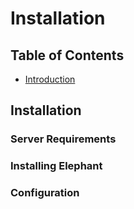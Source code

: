 # Installation

## Table of Contents

- [Introduction](#introduction)

## Installation

### Server Requirements

### Installing Elephant

### Configuration

